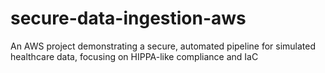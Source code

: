 # secure-data-ingestion-aws
An AWS project demonstrating a secure, automated pipeline for simulated healthcare data, focusing on HIPPA-like compliance and IaC
